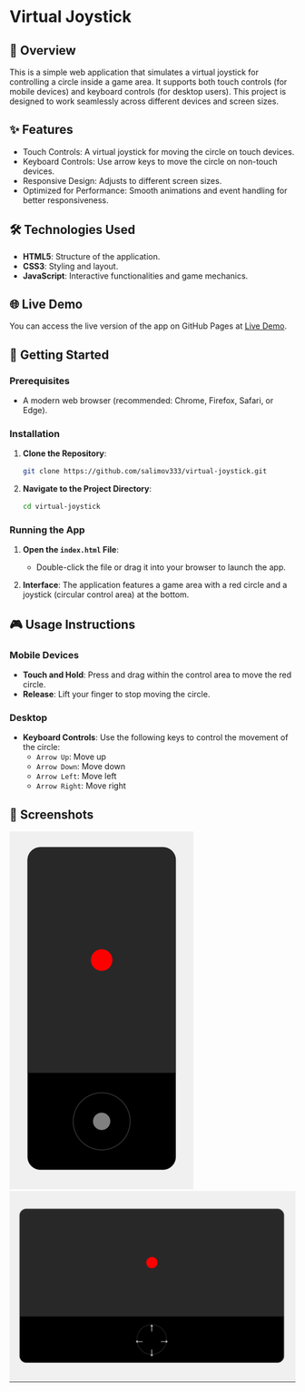 # Virtual Joystick

## 📖 Overview

This is a simple web application that simulates a virtual joystick for controlling a circle inside a game area. It supports both touch controls (for mobile devices) and keyboard controls (for desktop users). This project is designed to work seamlessly across different devices and screen sizes.

## ✨ Features

- Touch Controls: A virtual joystick for moving the circle on touch devices.
- Keyboard Controls: Use arrow keys to move the circle on non-touch devices.
- Responsive Design: Adjusts to different screen sizes.
- Optimized for Performance: Smooth animations and event handling for better responsiveness.

## 🛠️ Technologies Used

- **HTML5**: Structure of the application.
- **CSS3**: Styling and layout.
- **JavaScript**: Interactive functionalities and game mechanics.

## 🌐 Live Demo

You can access the live version of the app on GitHub Pages at [Live Demo](https://salimov333.github.io/virtual-joystick).

## 🚀 Getting Started

### Prerequisites

- A modern web browser (recommended: Chrome, Firefox, Safari, or Edge).

### Installation

1. **Clone the Repository**:

   ```bash
   git clone https://github.com/salimov333/virtual-joystick.git
   ```

2. **Navigate to the Project Directory**:
   ```bash
   cd virtual-joystick
   ```

### Running the App

1. **Open the `index.html` File**:

   - Double-click the file or drag it into your browser to launch the app.

2. **Interface**: The application features a game area with a red circle and a joystick (circular control area) at the bottom.

## 🎮 Usage Instructions

### Mobile Devices

- **Touch and Hold**: Press and drag within the control area to move the red circle.
- **Release**: Lift your finger to stop moving the circle.

### Desktop

- **Keyboard Controls**: Use the following keys to control the movement of the circle:
  - `Arrow Up`: Move up
  - `Arrow Down`: Move down
  - `Arrow Left`: Move left
  - `Arrow Right`: Move right

## 📸 Screenshots

![On Mobile](./demo-mobile.png)
![On Desktop](./demo-desktop.png)
